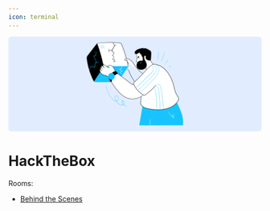 ```yaml
---
icon: terminal
---
```

![](/static/headers/box.png)

# HackTheBox

Rooms:

- [Behind the Scenes](behindthescenes.md)